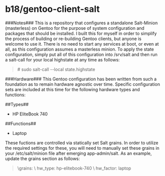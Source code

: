 b18/gentoo-client-salt
==============

###Notes###
This is a repository that configures a standalone Salt-Minion (masterless) on Gentoo for the purpose of system configuration 
and packages that should be installed. I built this for myself in order to simplify the process of building or re-building 
Gentoo clients, but anyone is welcome to use it. There is no need to start any services at boot, or even at all, as this
configuration assumes a masterless minion. To apply the state configuration, simply put all of this configuration into
/srv/salt and then run a salt-call for your local highstate at any time as follows:
> \# sudo salt-call --local state.highstate

###Hardware###
This Gentoo configuration has been written from such a foundation as to remain hardware agnostic over time. Specific 
configuration sets are included at this time for the following hardware types and functions:

##Types##
- HP EliteBook 740

##Functions##
- Laptop

These fuctions are controlled via statically set Salt grains. In order to utilize the required settings for these, you
will need to manually set these grains in your /etc/salt/minion file after emerging app-admin/salt. As an example,
update the grains section as follows:

> \grains:
> \  hw_type: hp-elitebook-740
> \  hw_factor: laptop
